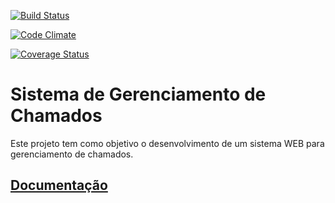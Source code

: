 [![Build Status](https://travis-ci.org/augustoberwaldt/syscall.svg?branch=master)](https://travis-ci.org/augustoberwaldt/syscall) 

[![Code Climate](https://codeclimate.com/github/augustoberwaldt/syscall.svg)](https://codeclimate.com/github/augustoberwaldt/syscall)

[![Coverage Status](https://coveralls.io/repos/github/augustoberwaldt/syscall/badge.svg)](https://coveralls.io/github/augustoberwaldt/syscall)

# Sistema de Gerenciamento de Chamados

Este projeto tem como objetivo o desenvolvimento de um sistema WEB para gerenciamento de chamados.

## [Documentação](https://github.com/augustoberwaldt/syscall/wiki)
